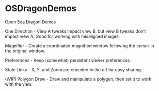 # OSDragonDemos
Open Sea Dragon Demos

One Direction - View A tweaks impact view B, but view B tweaks don't impact view A. Good for working with misaligned images.

Magnifier - Create a coordinated magnified window following the cursor in the original window.

Preferences - Keep (somewhat) persistent viewer preferences.

State Links - X, Y, and Zoom are encoded in the url for easy sharing.

(WIP) Polygon Draw - Draw and manipulate a polygon, then set it to work with the view.
